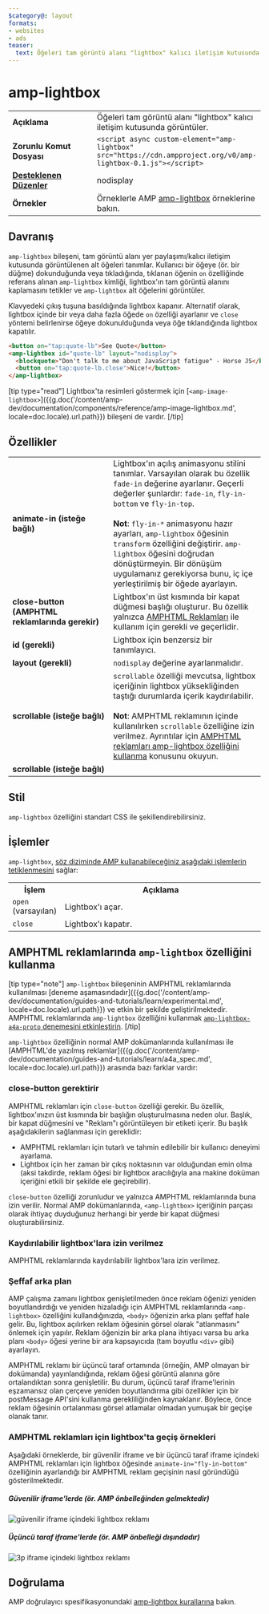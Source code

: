 ```yaml
---
$category@: layout
formats:
- websites
- ads
teaser:
  text: Öğeleri tam görüntü alanı "lightbox" kalıcı iletişim kutusunda görüntüler.
---
```




<!--
       Copyright 2016 The AMP HTML Authors. All Rights Reserved.

       Licensed under the Apache License, Version 2.0 (the "License");
     you may not use this file except in compliance with the License.
     You may obtain a copy of the License at

     http://www.apache.org/licenses/LICENSE-2.0

     Unless required by applicable law or agreed to in writing, software
     distributed under the License is distributed on an "AS-IS" BASIS,
     WITHOUT WARRANTIES OR CONDITIONS OF ANY KIND, either express or implied.
     See the License for the specific language governing permissions and
     limitations under the License.
-->

# amp-lightbox

<table>
  <tr>
    <td width="40%"><strong>Açıklama</strong></td>
    <td>Öğeleri tam görüntü alanı "lightbox" kalıcı iletişim kutusunda görüntüler.</td>
  </tr>
  <tr>
    <td width="40%"><strong>Zorunlu Komut Dosyası</strong></td>
    <td><code>&lt;script async custom-element="amp-lightbox" src="https://cdn.ampproject.org/v0/amp-lightbox-0.1.js"&gt;&lt;/script&gt;</code></td>
  </tr>
  <tr>
    <td class="col-fourty"><strong><a href="{{g.doc('/content/amp-dev/documentation/guides-and-tutorials/develop/style_and_layout/control_layout.md', locale=doc.locale).url.path}}">Desteklenen Düzenler</a></strong></td>
    <td>nodisplay</td>
  </tr>
  <tr>
    <td width="40%"><strong>Örnekler</strong></td>
    <td>Örneklerle AMP <a href="https://ampbyexample.com/components/amp-lightbox/">amp-lightbox</a> örneklerine bakın.</td>
  </tr>
</table>


## Davranış

`amp-lightbox` bileşeni, tam görüntü alanı yer paylaşımı/kalıcı iletişim kutusunda görüntülenen alt öğeleri tanımlar. Kullanıcı bir öğeye (ör. bir düğme) dokunduğunda veya tıkladığında, tıklanan öğenin `on` özelliğinde referans alınan `amp-lightbox` kimliği, lightbox'ın tam görüntü alanını kaplamasını tetikler ve `amp-lightbox` alt öğelerini görüntüler.

Klavyedeki çıkış tuşuna basıldığında lightbox kapanır. Alternatif olarak, lightbox içinde bir veya daha fazla öğede `on` özelliği ayarlanır ve `close` yöntemi belirlenirse öğeye dokunulduğunda veya öğe tıklandığında lightbox kapatılır.

```html
<button on="tap:quote-lb">See Quote</button>
<amp-lightbox id="quote-lb" layout="nodisplay">
  <blockquote>"Don't talk to me about JavaScript fatigue" - Horse JS</blockquote>
  <button on="tap:quote-lb.close">Nice!</button>
</amp-lightbox>
```

[tip type="read"]
Lightbox'ta resimleri göstermek için [`<amp-image-lightbox>`]({{g.doc('/content/amp-dev/documentation/components/reference/amp-image-lightbox.md', locale=doc.locale).url.path}}) bileşeni de vardır.
[/tip]

## Özellikler

<table>
  <tr>
    <td width="40%"><strong>animate-in (isteğe bağlı)</strong></td>
    <td>Lightbox'ın açılış animasyonu stilini tanımlar. Varsayılan olarak bu özellik <code>fade-in</code> değerine ayarlanır. Geçerli değerler şunlardır: <code>fade-in</code>, <code>fly-in-bottom</code> ve <code>fly-in-top</code>.
      <br><br>
        <strong>Not</strong>: <code>fly-in-*</code> animasyonu hazır ayarları, <code>amp-lightbox</code> öğesinin <code>transform</code> özelliğini değiştirir. <code>amp-lightbox</code> öğesini doğrudan dönüştürmeyin. Bir dönüşüm uygulamanız gerekiyorsa bunu, iç içe yerleştirilmiş bir öğede ayarlayın.</td>
      </tr>
      <tr>
        <td width="40%"><strong>close-button (AMPHTML reklamlarında gerekir)</strong></td>
        <td>Lightbox'ın üst kısmında bir kapat düğmesi başlığı oluşturur. Bu özellik yalnızca <a href="#a4a">AMPHTML Reklamları</a> ile kullanım için gerekli ve geçerlidir.</td>
      </tr>
      <tr>
        <td width="40%"><strong>id (gerekli)</strong></td>
        <td>Lightbox için benzersiz bir tanımlayıcı.</td>
      </tr>
      <tr>
        <td width="40%"><strong>layout (gerekli)</strong></td>
        <td><code>nodisplay</code> değerine ayarlanmalıdır.</td>
      </tr>
      <tr>
        <td width="40%"><strong>scrollable (isteğe bağlı)</strong></td>
        <td><code>scrollable</code> özelliği mevcutsa, lightbox içeriğinin lightbox yüksekliğinden taştığı durumlarda içerik kaydırılabilir.
          <br><br>
            <strong>Not</strong>: AMPHTML reklamının içinde <code><amp-lightbox></code> kullanılırken <code>scrollable</code> özelliğine izin verilmez. Ayrıntılar için <a href="#a4a">AMPHTML reklamları amp-lightbox özelliğini kullanma</a> konusunu okuyun.</td>
          </tr>
          <tr>
            <td width="40%"><strong>scrollable (isteğe bağlı)</strong></td>
            <td></td>
          </tr>
        </table>

## Stil

`amp-lightbox` özelliğini standart CSS ile şekillendirebilirsiniz.

## İşlemler

`amp-lightbox`, [söz diziminde AMP kullanabileceğiniz aşağıdaki işlemlerin tetiklenmesini](https://www.ampproject.org/docs/reference/amp-actions-and-events) sağlar:

<table>
  <tr>
    <th width="20%">İşlem</th>
    <th>Açıklama</th>
  </tr>
  <tr>
    <td><code>open</code> (varsayılan)</td>
    <td>Lightbox'ı açar.</td>
  </tr>
  <tr>
    <td><code>close</code></td>
    <td>Lightbox'ı kapatır.</td>
  </tr>
</table>

## <a id="a4a"></a> AMPHTML reklamlarında `amp-lightbox` özelliğini kullanma

[tip type="note"]
`amp-lightbox` bileşeninin AMPHTML reklamlarında kullanılması [deneme aşamasındadır]({{g.doc('/content/amp-dev/documentation/guides-and-tutorials/learn/experimental.md', locale=doc.locale).url.path}}) ve etkin bir şekilde geliştirilmektedir. AMPHTML reklamlarında `amp-lightbox` özelliğini kullanmak [`amp-lightbox-a4a-proto` denemesini etkinleştirin](http://cdn.ampproject.org/experiments.html).
[/tip]

`amp-lightbox` özelliğinin normal AMP dokümanlarında kullanılması ile [AMPHTML'de yazılmış reklamlar]({{g.doc('/content/amp-dev/documentation/guides-and-tutorials/learn/a4a_spec.md', locale=doc.locale).url.path}}) arasında bazı farklar vardır:

### close-button gerektirir

AMPHTML reklamları için `close-button` özelliği gerekir. Bu özellik, lightbox'ınızın üst kısmında bir başlığın oluşturulmasına neden olur. Başlık, bir kapat düğmesini ve "Reklam"ı görüntüleyen bir etiketi içerir. Bu başlık aşağıdakilerin sağlanması için gereklidir:

* AMPHTML reklamları için tutarlı ve tahmin edilebilir bir kullanıcı deneyimi ayarlama.
* Lightbox için her zaman bir çıkış noktasının var olduğundan emin olma (aksi takdirde, reklam öğesi bir lightbox aracılığıyla ana makine doküman içeriğini etkili bir şekilde ele geçirebilir).

`close-button` özelliği zorunludur ve yalnızca AMPHTML reklamlarında buna izin verilir. Normal AMP dokümanlarında, `<amp-lightbox>` içeriğinin parçası olarak ihtiyaç duyduğunuz herhangi bir yerde bir kapat düğmesi oluşturabilirsiniz.

### Kaydırılabilir lightbox'lara izin verilmez

AMPHTML reklamlarında kaydırılabilir lightbox'lara izin verilmez.

### Şeffaf arka plan

AMP çalışma zamanı lightbox genişletilmeden önce reklam öğenizi yeniden boyutlandırdığı ve yeniden hizaladığı için AMPHTML reklamlarında `<amp-lightbox>` özelliğini kullandığınızda, `<body>` öğenizin arka planı şeffaf hale gelir. Bu, lightbox açılırken reklam öğesinin görsel olarak "atlanmasını" önlemek için yapılır. Reklam öğenizin bir arka plana ihtiyacı varsa bu arka planı `<body>` öğesi yerine bir ara kapsayıcıda (tam boyutlu `<div>` gibi) ayarlayın.

AMPHTML reklamı bir üçüncü taraf ortamında (örneğin, AMP olmayan bir dokümanda) yayınlandığında, reklam öğesi görüntü alanına göre ortalandıktan sonra genişletilir. Bu durum, üçüncü taraf iframe'lerinin eşzamansız olan çerçeve yeniden boyutlandırma gibi özellikler için bir postMessage API'sini kullanma gerekliliğinden kaynaklanır. Böylece, önce reklam öğesinin ortalanması görsel atlamalar olmadan yumuşak bir geçişe olanak tanır.

### AMPHTML reklamları için lightbox'ta geçiş örnekleri

Aşağıdaki örneklerde, bir güvenilir iframe ve bir üçüncü taraf iframe içindeki AMPHTML reklamları için lightbox öğesinde `animate-in="fly-in-bottom"` özelliğinin ayarlandığı bir AMPHTML reklam geçişinin nasıl göründüğü gösterilmektedir.

##### Güvenilir iframe'lerde (ör. AMP önbelleğinden gelmektedir)

<amp-img alt="güvenilir iframe içindeki lightbox reklamı" width="360" height="480" src="https://github.com/ampproject/amphtml/raw/master/spec/img/lightbox-ad-fie.gif" layout="fixed">
  <noscript>
    <img alt="güvenilir iframe içindeki lightbox reklamı" src="../../spec/img/lightbox-ad-fie.gif">
    </noscript>
  </amp-img>

##### Üçüncü taraf iframe'lerde (ör. AMP önbelleği dışındadır)

<amp-img alt="3p iframe içindeki lightbox reklamı" width="360" height="480" src="https://github.com/ampproject/amphtml/raw/master/spec/img/lightbox-ad-3p.gif" layout="fixed">
  <noscript>
    <img alt="3p iframe içindeki lightbox reklamı" src="../../spec/img/lightbox-ad-3p.gif">
    </noscript>
  </amp-img>

## Doğrulama

AMP doğrulayıcı spesifikasyonundaki [amp-lightbox kurallarına](https://github.com/ampproject/amphtml/blob/master/extensions/amp-lightbox/validator-amp-lightbox.protoascii) bakın.
